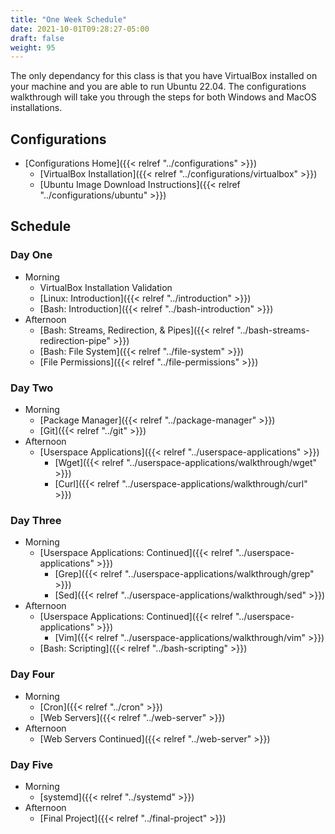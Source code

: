 ```yaml
---
title: "One Week Schedule"
date: 2021-10-01T09:28:27-05:00
draft: false
weight: 95
---
```


The only dependancy for this class is that you have VirtualBox installed on your machine and you are able to run Ubuntu 22.04. The configurations walkthrough will take you through the steps for both Windows and MacOS installations.

## Configurations
- [Configurations Home]({{< relref "../configurations" >}})
  - [VirtualBox Installation]({{< relref "../configurations/virtualbox" >}})
  - [Ubuntu Image Download Instructions]({{< relref "../configurations/ubuntu" >}})

## Schedule

### Day One

- Morning
  - VirtualBox Installation Validation
  - [Linux: Introduction]({{< relref "../introduction" >}})
  - [Bash: Introduction]({{< relref "../bash-introduction" >}})
- Afternoon
  - [Bash: Streams, Redirection, & Pipes]({{< relref "../bash-streams-redirection-pipe" >}})
  - [Bash: File System]({{< relref "../file-system" >}})
  - [File Permissions]({{< relref "../file-permissions" >}})

### Day Two

- Morning
  - [Package Manager]({{< relref "../package-manager" >}})
  - [Git]({{< relref "../git" >}})
- Afternoon
  - [Userspace Applications]({{< relref "../userspace-applications" >}})
    - [Wget]({{< relref "../userspace-applications/walkthrough/wget" >}})
    - [Curl]({{< relref "../userspace-applications/walkthrough/curl" >}})

### Day Three

- Morning
  - [Userspace Applications: Continued]({{< relref "../userspace-applications" >}})
    - [Grep]({{< relref "../userspace-applications/walkthrough/grep" >}})
    - [Sed]({{< relref "../userspace-applications/walkthrough/sed" >}})
- Afternoon
    - [Userspace Applications: Continued]({{< relref "../userspace-applications" >}})
      - [Vim]({{< relref "../userspace-applications/walkthrough/vim" >}})
  - [Bash: Scripting]({{< relref "../bash-scripting" >}})

### Day Four

- Morning
  - [Cron]({{< relref "../cron" >}})
  - [Web Servers]({{< relref "../web-server" >}})
- Afternoon
  - [Web Servers Continued]({{< relref "../web-server" >}})

### Day Five

- Morning
  - [systemd]({{< relref "../systemd" >}})
- Afternoon
  - [Final Project]({{< relref "../final-project" >}})
